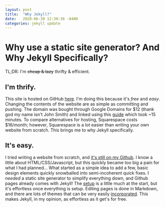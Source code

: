 ```yaml
---
layout: post
title:  "Why Jekyll?"
date:   2020-06-30 12:30:36 -0400
categories: jekyll update
---
```

# Why use a static site generator? And Why Jekyll Specifically?  

TL;DR: I'm ~~cheap & lazy~~ thrifty & efficient.

## I'm thrify.
This site is hosted on GitHub [here](https://github.com/nilnate/personalWebsite). I'm doing this because it's *free* and *easy*. Changing the contents of the website are as simple as committing and pushing. The domain was bought through Google Domains for $12 (thank god my name isn't John Smith) and linked using this [guide](https://dev.to/trentyang/how-to-setup-google-domain-for-github-pages-1p58) which took ~15 minutes. To compare alternatives for hosting, Squarespace costs $16/month; however, Squarespace is a lot easier than writing your own website from scratch. This brings me to why Jekyll specifically.

## It's easy.
I tried writing a website from scratch, and [it's still on my Github](https://github.com/nilnate/personalWebsite/tree/master/oldDocs/docs). I know a little about HTML/CSS/Javascript, but this quickly became too big a pain for what I had planned... What started as a simple idea to add a few, basic design elements quickly snowballed into semi-incoherent quick fixes. I *needed* a static site generator to simplify everything down, and Github pages already comes with Jekyll! The [setup](https://help.github.com/en/github/working-with-github-pages/setting-up-a-github-pages-site-with-jekyll) is a little much at the start, but it's effortless once everything is setup. Editing pages is done in Markdown, and there are lots of themes that can be very easily [incorporated](https://help.github.com/en/enterprise/2.14/user/articles/adding-a-jekyll-theme-to-your-github-pages-site). This makes Jekyll, in my opinion, as effortless as it get's for free.
